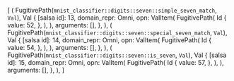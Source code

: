 [
    (
        FugitivePath(`mnist_classifier::digits::seven::simple_seven_match`, `Val`),
        Val {
            [salsa id]: 13,
            domain_repr: Omni,
            opn: ValItem(
                FugitivePath(
                    Id {
                        value: 52,
                    },
                ),
            ),
            arguments: [],
        },
    ),
    (
        FugitivePath(`mnist_classifier::digits::seven::special_seven_match`, `Val`),
        Val {
            [salsa id]: 14,
            domain_repr: Omni,
            opn: ValItem(
                FugitivePath(
                    Id {
                        value: 54,
                    },
                ),
            ),
            arguments: [],
        },
    ),
    (
        FugitivePath(`mnist_classifier::digits::seven::is_seven`, `Val`),
        Val {
            [salsa id]: 15,
            domain_repr: Omni,
            opn: ValItem(
                FugitivePath(
                    Id {
                        value: 57,
                    },
                ),
            ),
            arguments: [],
        },
    ),
]